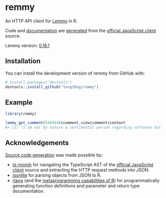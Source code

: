 
<!-- README.md is generated from README.Rmd. Please edit that file -->

# remmy

<!-- badges: start -->
<!-- badges: end -->

An HTTP API client for [Lemmy](https://github.com/LemmyNet/lemmy) in R.

Code and
[documentation](https://long39ng.github.io/remmy/reference/index.html)
are [generated](https://github.com/long39ng/remmy/tree/main/dev) from
the [official JavaScript
client](https://github.com/LemmyNet/lemmy-js-client) source.

Lemmy version:
[0.18.1](https://github.com/LemmyNet/lemmy/releases/tag/0.18.1)

## Installation

<!-- You can install the released version of remmy from CRAN: -->
<!-- ``` r -->
<!-- install.packages("remmy") -->
<!-- ``` -->
<!-- Or install the development version of remmy from GitHub with: -->

You can install the development version of remmy from GitHub with:

``` r
# install.packages("devtools")
devtools::install_github("long39ng/remmy")
```

## Example

``` r
library(remmy)

lemmy_get_comment(546564)$comment_view$comment$content
#> [1] "I am not by nature a sentimental person regarding software but I will truly miss RiF."
```

## Acknowledgements

[Source code
generation](https://github.com/long39ng/remmy/tree/main/dev) was made
possible by:

  - [ts-morph](https://github.com/dsherret/ts-morph) for navigating the
    TypeScript AST of the [official JavaScript
    client](https://github.com/LemmyNet/lemmy-js-client) source and
    extracting the HTTP request methods into JSON.
  - [jsonlite](https://github.com/jeroen/jsonlite) for parsing objects
    from JSON to R.
  - [rlang](https://github.com/r-lib/rlang) (and the [metaprogramming
    capabilities of R](https://adv-r.hadley.nz/expressions.html)) for
    programmatically generating function definitions and parameter and
    return type documentation.
